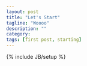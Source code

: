 ```yaml
---
layout: post
title: "Let's Start"
tagline: "Woooo"
description: ""
category:
tags: [first post, starting]
---
```

{% include JB/setup %}


